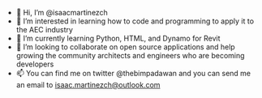 - 👋 Hi, I’m @isaacmartinezch
- 👀 I’m interested in learning how to code and programming to apply it to the AEC industry
- 🌱 I’m currently learning Python, HTML, and Dynamo for Revit
- 💞️ I’m looking to collaborate on open source applications and help growing the community architects and engineers who are becoming developers
- 📫 You can find me on twitter @thebimpadawan and you can send me an email to isaac.martinezch@outlook.com

<!---
isaacmartinezch/isaacmartinezch is a ✨ special ✨ repository because its `README.md` (this file) appears on your GitHub profile.
You can click the Preview link to take a look at your changes.
--->
